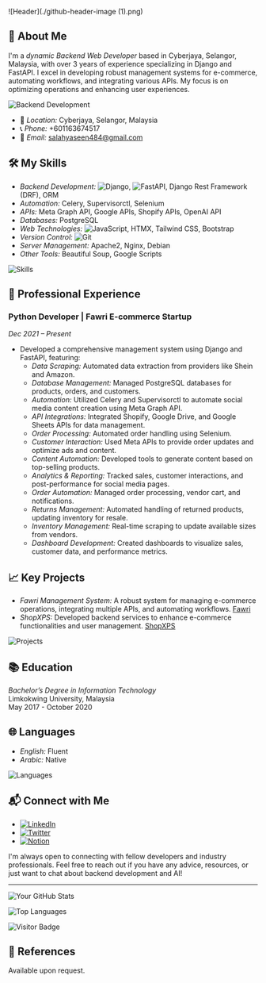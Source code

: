 
![Header](./github-header-image (1).png)


## 🚀 About Me

I'm a *dynamic Backend Web Developer* based in Cyberjaya, Selangor, Malaysia, with over 3 years of experience specializing in Django and FastAPI. I excel in developing robust management systems for e-commerce, automating workflows, and integrating various APIs. My focus is on optimizing operations and enhancing user experiences.

![Backend Development](https://yourimageurl.com/backend_development.png)

- 📍 *Location:* Cyberjaya, Selangor, Malaysia
- 📞 *Phone:* +601163674517
- 📧 *Email:* [salahyaseen484@gmail.com](mailto:salahyaseen484@gmail.com)

## 🛠️ My Skills

- *Backend Development:* ![Django](https://img.shields.io/badge/-Django-092E20?logo=django&logoColor=white), ![FastAPI](https://img.shields.io/badge/-FastAPI-009688?logo=fastapi&logoColor=white), Django Rest Framework (DRF), ORM
- *Automation:* Celery, Supervisorctl, Selenium
- *APIs:* Meta Graph API, Google APIs, Shopify APIs, OpenAI API
- *Databases:* PostgreSQL
- *Web Technologies:* ![JavaScript](https://img.shields.io/badge/-JavaScript-F7DF1E?logo=javascript&logoColor=black), HTMX, Tailwind CSS, Bootstrap
- *Version Control:* ![Git](https://img.shields.io/badge/-Git-F05032?logo=git&logoColor=white)
- *Server Management:* Apache2, Nginx, Debian
- *Other Tools:* Beautiful Soup, Google Scripts

![Skills](https://yourimageurl.com/skills.png)

## 🌟 Professional Experience

### Python Developer | Fawri E-commerce Startup
*Dec 2021 – Present*

- Developed a comprehensive management system using Django and FastAPI, featuring:
  - *Data Scraping:* Automated data extraction from providers like Shein and Amazon.
  - *Database Management:* Managed PostgreSQL databases for products, orders, and customers.
  - *Automation:* Utilized Celery and Supervisorctl to automate social media content creation using Meta Graph API.
  - *API Integrations:* Integrated Shopify, Google Drive, and Google Sheets APIs for data management.
  - *Order Processing:* Automated order handling using Selenium.
  - *Customer Interaction:* Used Meta APIs to provide order updates and optimize ads and content.
  - *Content Automation:* Developed tools to generate content based on top-selling products.
  - *Analytics & Reporting:* Tracked sales, customer interactions, and post-performance for social media pages.
  - *Order Automation:* Managed order processing, vendor cart, and notifications.
  - *Returns Management:* Automated handling of returned products, updating inventory for resale.
  - *Inventory Management:* Real-time scraping to update available sizes from vendors.
  - *Dashboard Development:* Created dashboards to visualize sales, customer data, and performance metrics.

## 📈 Key Projects

- *Fawri Management System:* A robust system for managing e-commerce operations, integrating multiple APIs, and automating workflows. [Fawri](https://www.fawri.co)
- *ShopXPS:* Developed backend services to enhance e-commerce functionalities and user management. [ShopXPS](https://shopxps.net/)

![Projects](https://yourimageurl.com/projects.png)

## 📚 Education

*Bachelor’s Degree in Information Technology*  
Limkokwing University, Malaysia  
May 2017 - October 2020

## 🌐 Languages

- *English:* Fluent
- *Arabic:* Native

![Languages](https://yourimageurl.com/languages.png)

## 📬 Connect with Me

- [![LinkedIn](https://img.shields.io/badge/-LinkedIn-0077B5?logo=linkedin&logoColor=white)](https://www.linkedin.com/in/yourusername)
- [![Twitter](https://img.shields.io/badge/-Twitter-1DA1F2?logo=twitter&logoColor=white)](https://twitter.com/yourusername)
- [![Notion](https://img.shields.io/badge/-Notion-000000?logo=notion&logoColor=white)](https://www.notion.so/yourusername)

I'm always open to connecting with fellow developers and industry professionals. Feel free to reach out if you have any advice, resources, or just want to chat about backend development and AI!

---

![Your GitHub Stats](https://github-readme-stats.vercel.app/api?username=yourusername&show_icons=true&theme=radical)

![Top Languages](https://github-readme-stats.vercel.app/api/top-langs/?username=yourusername&layout=compact&theme=radical)

![Visitor Badge](https://visitor-badge.laobi.icu/badge?page_id=yourusername.yourusername)

## 📄 References

Available upon request.
